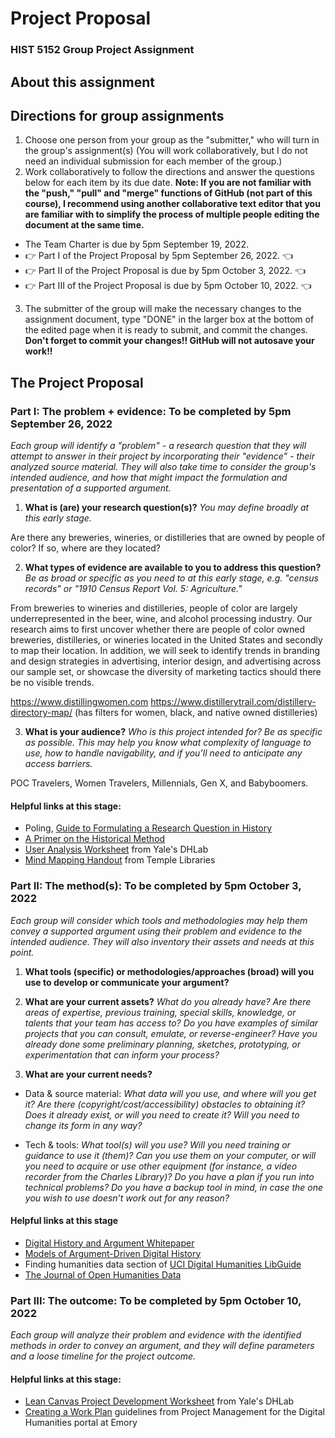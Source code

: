 # Project Proposal
### HIST 5152 Group Project Assignment

## About this assignment

## Directions for group assignments
1. Choose one person from your group as the "submitter," who will turn in the group's assignment(s) (You will work collaboratively, but I do not need an individual submission for each member of the group.)
2. Work collaboratively to follow the directions and answer the questions below for each item by its due date. **Note: If you are not familiar with the "push," "pull" and "merge" functions of GitHub (not part of this course), I recommend using another collaborative text editor that you are familiar with to simplify the process of multiple people editing the document at the same time.**
 - The Team Charter is due by 5pm September 19, 2022.
 - 👉 Part I of the Project Proposal by 5pm September 26, 2022. 👈
 - 👉 Part II of the Project Proposal is due by 5pm October 3, 2022. 👈
 - 👉 Part III of the Project Proposal is due by 5pm October 10, 2022. 👈
3. The submitter of the group will make the necessary changes to the assignment document, type "DONE" in the larger box at the bottom of the edited page when it is ready to submit, and commit the changes. **Don't forget to commit your changes!! GitHub will not autosave your work!!**

## The Project Proposal
### Part I: The problem + evidence: **To be completed by 5pm September 26, 2022**

_Each group will identify a "problem" - a research question that they will attempt to answer in their project by incorporating their "evidence" - their analyzed source material. They will also take time to consider the group's intended audience, and how that might impact the formulation and presentation of a supported argument._

1. **What is (are) your research question(s)?** _You may define broadly at this early stage._

Are there any breweries, wineries, or distilleries that are owned by people of color? If so, where are they located?

2. **What types of evidence are available to you to address this question?** _Be as broad or specific as you need to at this early stage, e.g. "census records" or "1910 Census Report Vol. 5: Agriculture."_

From breweries to wineries and distilleries, people of color are largely underrepresented in the beer, wine, and alcohol processing industry. Our research aims to first uncover whether there are people of color owned breweries, distilleries, or wineries located in the United States and secondly to map their location. In addition, we will seek to identify trends in branding and design strategies in advertising, interior design, and advertising across our sample set, or showcase the diversity of marketing tactics should there be no visible trends.

https://www.distillingwomen.com
https://www.distillerytrail.com/distillery-directory-map/ (has filters for women, black, and native owned distilleries)

3. **What is your audience?** _Who is this project intended for? Be as specific as possible. This may help you know what complexity of language to use, how to handle navigability, and if you’ll need to anticipate any access barriers._

POC Travelers, Women Travelers, Millennials, Gen X, and Babyboomers.

#### Helpful links at this stage:
- Poling, [Guide to Formulating a Research Question in History](https://history.fas.harvard.edu/files/history/files/research_question.pdf?m=1459176775)
- [A Primer on the Historical Method](http://www.begbiecontestsociety.org/historicalmethod.htm)
- [User Analysis Worksheet](https://dhlab.yale.edu/assets/docs/DH-User-Analysis.pdf) from Yale's DHLab
- [Mind Mapping Handout](https://guides.temple.edu/ld.php?content_id=20103373) from Temple Libraries

### Part II: The method(s): **To be completed by 5pm October 3, 2022**

_Each group will consider which tools and methodologies may help them convey a supported argument using their problem and evidence to the intended audience. They will also inventory their assets and needs at this point._

1. **What tools (specific) or methodologies/approaches (broad) will you use to develop or communicate your argument?**

2. **What are your current assets?** _What do you already have? Are there areas of expertise, previous training, special skills, knowledge, or talents that your team has access to? Do you have examples of similar projects that you can consult, emulate, or reverse-engineer? Have you already done some preliminary planning, sketches, prototyping, or experimentation that can inform your process?_

3. **What are your current needs?** 
 - Data & source material: _What data will you use, and where will you get it? Are there (copyright/cost/accessibility) obstacles to obtaining it? Does it already exist, or will you need to create it? Will you need to change its form in any way?_

 - Tech & tools: _What tool(s) will you use? Will you need training or guidance to use it (them)? Can you use them on your computer, or will you need to acquire or use other equipment (for instance, a video recorder from the Charles Library)? Do you have a plan if you run into technical problems? Do you have a backup tool in mind, in case the one you wish to use doesn’t work out for any reason?_

#### Helpful links at this stage
 - [Digital History and Argument Whitepaper](https://rrchnm.org/portfolio-item/digital-history-argument-white-paper/)
 - [Models of Argument-Driven Digital History](https://model-articles.rrchnm.org/)
 - Finding humanities data section of [UCI Digital Humanities LibGuide](https://guides.lib.uci.edu/c.php?g=334722&p=6470744)
 - [The Journal of Open Humanities Data](https://openhumanitiesdata.metajnl.com/)

### Part III: The outcome: **To be completed by 5pm October 10, 2022**

_Each group will analyze their problem and evidence with the identified methods in order to convey an argument, and they will define parameters and a loose timeline for the project outcome._

#### Helpful links at this stage:
 - [Lean Canvas Project Development Worksheet](https://dhlab.yale.edu/assets/docs/DH-LeanCanvas.pdf) from Yale's DHLab
 - [Creating a Work Plan](https://scholarblogs.emory.edu/pm4dh/creating-a-work-plan/) guidelines from Project Management for the Digital Humanities portal at Emory
